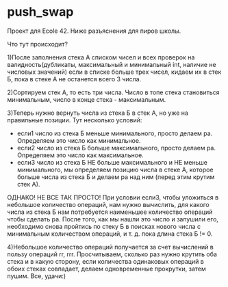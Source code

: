 # push_swap
Проект для Ecole 42. Ниже разъяснения для пиров школы.

Что тут происходит?

1)После заполнения стека А списком чисел и всех проверок на валидность(дубликаты, максимальный и минимальный int, наличие не числовых значений) если в списке больше трех чисел, кидаем их в стек Б, пока в стеке А не останется всего 3 числа.

2)Сортируем стек А, то есть три числа. Число в топе стека становиться минимальным, число в конце стека - максимальным.

3)Теперь нужно вернуть числа из стека Б в стек А, но уже на правильные позиции. Тут несколько условий:

- если1 число из стека Б меньше минимального, просто делаем pa. Определяем это число как минимальное.
- если2 число из стека Б больше максимального, просто делаем pa. Определяем это число как максимальное.
- если3 число из стека Б НЕ больше максимального и НЕ меньше минимального, мы определяем позицию числа в стеке А, которое больше числа из стека Б и делаем pa над ним (перед этим крутим стек А).

ОДНАКО! НЕ ВСЕ ТАК ПРОСТО! При условии если3, чтобы уложиться в небольшое количество операций, нам нужно вычислить, для какого числа из стека Б нам потребуется наименьшее количество операций чтобы сделать pa. После того, как мы нашли это число и запушили его, необходимо снова пройтись по стеку Б в поисках нового числа с минимальным количеством операций, и т. д. пока длина стека Б != 0.

4)Небольшое количество операций получается за счет вычислений в пользу операций rr, rrr. Просчитываем, сколько раз нужно крутить оба стека и в какую сторону, если количества одинаковых операций в обоих стеках совпадает, делаем одновременные прокрутки, затем пушим.
Все, удачи:)
